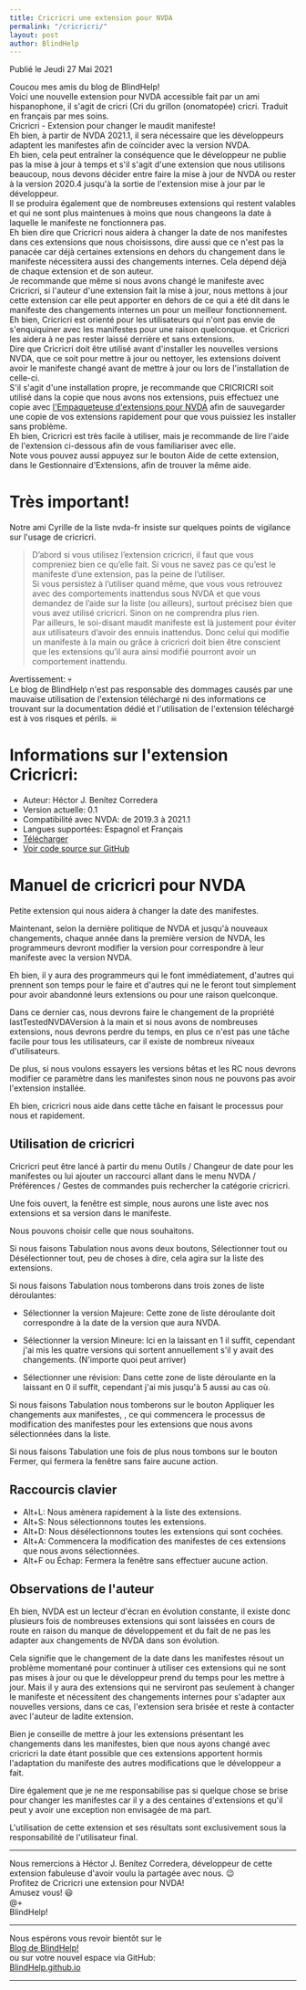 ```yaml
---
title: Cricricri une extension pour NVDA
permalink: "/cricricri/"
layout: post
author: BlindHelp
---
```


<footer>Publié le Jeudi 27 Mai 2021</footer>


Coucou mes amis du blog de BlindHelp!    
Voici une nouvelle extension  pour NVDA accessible fait  par un ami hispanophone, il s'agit de cricri (Cri du grillon (onomatopée) cricri. Traduit en français par mes soins.    
Cricricri - Extension pour changer le maudit manifeste!    
Eh bien, à partir de NVDA 2021.1, il sera nécessaire que les développeurs adaptent les manifestes afin de  coïncider avec la version NVDA.    
Eh bien, cela peut entraîner la conséquence que le développeur ne publie pas la mise à jour à temps et s'il s'agit d'une extension que nous utilisons beaucoup, nous devons décider entre faire la mise à jour de NVDA ou rester à la version  2020.4 jusqu'à la  sortie de l'extension mise à jour par le développeur.    
Il se produira également que de nombreuses extensions qui restent valables et qui ne sont plus maintenues à moins que nous changeons la date à laquelle le manifeste ne fonctionnera pas.    
Eh bien dire que Cricricri nous aidera à changer la date de nos manifestes dans ces extensions que nous choisissons, dire aussi que ce n'est pas la panacée car déjà certaines extensions en dehors du changement dans le manifeste nécessitera aussi des changements internes. Cela dépend déjà de chaque extension et de son auteur.    
Je recommande que même si nous avons changé le manifeste avec Cricricri, si l'auteur d'une extension fait la mise à jour, nous mettons à jour cette extension car elle peut apporter en dehors de ce qui a été dit dans le manifeste des changements internes un pour un meilleur fonctionnement.    
Eh bien, Cricricri est orienté  pour les utilisateurs qui n'ont pas envie de s'enquiquiner avec les manifestes pour une raison quelconque. et Cricricri les aidera à ne pas rester laissé derrière et sans extensions.    
Dire que Cricricri doit être utilisé avant d'installer les nouvelles versions NVDA, que ce soit pour mettre à jour ou nettoyer, les extensions doivent avoir le manifeste changé avant de mettre à jour ou lors de l'installation de celle-ci.  
S'il s'agit d'une installation propre, je recommande que CRICRICRI soit utilisé dans la copie que nous avons nos extensions, puis effectuez une copie avec [l'Empaqueteuse d'extensions pour NVDA](https://blindhelp.github.io/addonPackager/) afin de sauvegarder une copie de vos extensions rapidement pour que vous puissiez les installer sans problème.    
Eh bien, Cricricri est très facile à utiliser, mais je recommande de lire l'aide de l'extension ci-dessous afin de vous familiariser avec elle.    
Note vous pouvez aussi appuyez sur le bouton Aide de cette extension, dans le Gestionnaire d'Extensions, afin de trouver la même aide.    

# Très important! #

Notre ami Cyrille de la liste nvda-fr insiste sur quelques points de vigilance sur l'usage de cricricri.  


> D’abord si vous utilisez l’extension cricricri, il faut que vous compreniez bien ce qu’elle fait. Si vous ne savez pas ce qu’est le manifeste d’une extension, pas la peine de l’utiliser.  
Si vous persistez à l’utiliser quand même, que vous vous retrouvez avec des comportements inattendus sous NVDA et que vous demandez de l’aide sur la liste (ou ailleurs), surtout précisez bien que vous avez utilisé cricricri. Sinon on ne comprendra plus rien.  
Par ailleurs, le soi-disant maudit manifeste est là justement pour éviter aux utilisateurs d’avoir des ennuis inattendus. Donc celui qui modifie un manifeste à la main ou grâce à cricricri doit bien être conscient que les extensions qu’il aura ainsi modifié pourront avoir un comportement inattendu.  


Avertissement: 💀  
Le blog de BlindHelp n'est pas responsable des dommages causés par une mauvaise utilisation de l'extension téléchargé ni des informations ce trouvant sur la documentation dédié et l'utilisation de l'extension téléchargé est à vos risques et périls. ☠  

# Informations sur l'extension  Cricricri: #

* Auteur: <span lang="es">Héctor J. Benítez Corredera</span>
* Version actuelle: 0.1
* Compatibilité avec NVDA: de 2019.3 à 2021.1
* Langues supportées: Espagnol et Français
* [Télécharger](https://nvda.es/files/get.php?file=cricricri)
* [Voir code source sur GitHub](https://github.com/hxebolax/cricricri-para-NVDA)

# Manuel de cricricri pour NVDA

Petite extension qui nous aidera à changer la date des manifestes.

Maintenant, selon la dernière politique de NVDA et jusqu'à nouveaux changements, chaque année dans la première version de NVDA, les programmeurs devront modifier la version pour correspondre à leur manifeste avec la version NVDA.

Eh bien, il y aura des programmeurs qui le font immédiatement, d'autres qui prennent son temps pour le faire et d'autres qui ne le feront tout simplement pour avoir abandonné leurs extensions ou pour une raison quelconque.

Dans ce dernier cas, nous devrons faire le changement de la propriété lastTestedNVDAVersion à la main et si nous avons de nombreuses extensions, nous devrons perdre du temps, en plus ce n'est pas une tâche facile pour tous les utilisateurs, car il existe de nombreux niveaux d'utilisateurs.

De plus, si nous voulons essayers les versions bêtas et les RC nous devrons modifier ce paramètre dans les manifestes sinon nous ne pouvons pas avoir l'extension installée.

Eh bien, cricricri nous aide dans cette tâche en faisant le processus pour nous et rapidement.

## Utilisation de cricricri

Cricricri peut être lancé à partir du menu Outils / Changeur de date pour les manifestes ou lui ajouter un raccourci allant dans le menu NVDA / Préférences / Gestes de commandes puis rechercher  la catégorie cricricri.

Une fois ouvert, la fenêtre est simple, nous aurons une liste avec nos extensions et sa version dans le manifeste.

Nous pouvons choisir celle que nous souhaitons.

Si nous faisons Tabulation nous avons deux boutons, Sélectionner tout ou Désélectionner tout, peu de choses à dire, cela agira sur la liste des extensions.

Si nous faisons Tabulation nous tomberons dans trois zones de liste déroulantes:

* Sélectionner la version Majeure: Cette zone de liste déroulante  doit correspondre à la date de la version que aura NVDA.

* Sélectionner la version Mineure: Ici en la laissant en 1 il suffit, cependant j'ai mis les quatre versions qui sortent annuellement s'il y avait des changements. (N'importe quoi peut arriver)

* Sélectionner une révision: Dans cette zone de liste déroulante en la laissant en 0 il suffit, cependant j'ai mis  jusqu'à 5 aussi au cas où.

Si nous faisons Tabulation nous tomberons sur le bouton Appliquer les changements aux manifestes, , ce qui commencera le processus  de modification des manifestes pour les extensions que nous avons sélectionnées dans la liste.

Si nous faisons Tabulation une fois de plus nous tombons sur le bouton Fermer, qui fermera la fenêtre sans faire aucune action.

## Raccourcis clavier

* Alt+L: Nous amènera rapidement à la liste des extensions.
* Alt+S: Nous sélectionnons toutes les extensions.
* Alt+D: Nous désélectionnons toutes les extensions qui sont cochées.
* Alt+A: Commencera la modification des manifestes de ces extensions que nous avons sélectionnées.
* Alt+F ou Échap: Fermera  la fenêtre sans effectuer aucune action.

## Observations de l'auteur

Eh bien, NVDA est un lecteur d'écran en évolution constante, il existe donc plusieurs fois de nombreuses extensions qui sont laissées en cours de route en raison du manque de développement et du fait de ne pas les adapter aux changements de NVDA dans son évolution.

Cela signifie que le changement de la date dans les manifestes résout un problème momentané pour continuer à utiliser ces extensions qui ne sont pas mises à jour ou que le développeur prend du temps pour les mettre à jour. Mais il y aura des extensions qui ne serviront pas seulement à changer le manifeste et nécessitent des changements internes  pour s'adapter aux nouvelles versions, dans ce cas, l'extension sera brisée et reste à contacter avec l'auteur de ladite extension.

Bien je conseille de mettre à jour les extensions présentant les changements dans les manifestes, bien que nous ayons changé avec cricricri la date étant possible que ces extensions apportent hormis l'adaptation du manifeste des autres modifications que le développeur a fait.

Dire également que je ne me responsabilise pas si quelque chose se brise pour changer les manifestes car il y a des centaines d'extensions et qu'il peut y avoir une exception non envisagée de ma part.

L'utilisation de cette extension et ses résultats sont exclusivement sous la responsabilité de l'utilisateur final.


---


Nous remercions à <span lang="es">Héctor J. Benítez Corredera</span>, développeur de cette extension fabuleuse d'avoir voulu la partagée  avec nous. 😉    
Profitez de Cricricri une extension pour NVDA!    
Amusez vous! 😃    
@+    
BlindHelp!    

---

Nous espérons vous revoir bientôt sur le      
[Blog de BlindHelp!](http://blindhelp.blogspot.fr/)                    
ou sur  votre nouvel espace via GitHub:                     
[BlindHelp.github.io](https://blindhelp.github.io)                    

---
